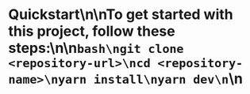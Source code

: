 # Quickstart\n\nTo get started with this project, follow these steps:\n\n```bash\ngit clone <repository-url>\ncd <repository-name>\nyarn install\nyarn dev\n```\n